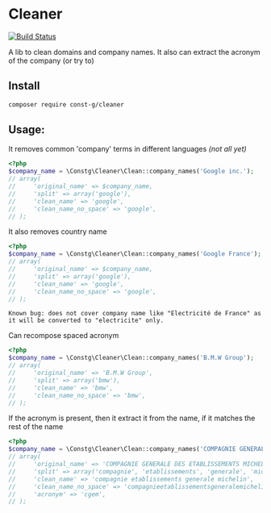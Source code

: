 # Cleaner

[![Build Status](https://travis-ci.org/const-g/cleaner.svg?branch=master)](https://travis-ci.org/const-g/cleaner.svg?branch=master)


A lib to clean domains and company names. It also can extract the acronym of the company (or try to)

## Install

```bash
composer require const-g/cleaner
```

## Usage:

It removes common 'company' terms in different languages _(not all yet)_

```php
<?php
$company_name = \Constg\Cleaner\Clean::company_names('Google inc.');
// array(
//     'original_name' => $company_name,
//     'split' => array('google'),
//     'clean_name' => 'google',
//     'clean_name_no_space' => 'google',
// );
```

It also removes country name

```php
<?php
$company_name = \Constg\Cleaner\Clean::company_names('Google France');
// array(
//     'original_name' => $company_name,
//     'split' => array('google'),
//     'clean_name' => 'google',
//     'clean_name_no_space' => 'google',
// );
```

    Known bug: does not cover company name like "Electricité de France" as 
    it will be converted to "electricite" only.

Can recompose spaced acronym

```php
<?php
$company_name = \Constg\Cleaner\Clean::company_names('B.M.W Group');
// array(
//     'original_name' => 'B.M.W Group',
//     'split' => array('bmw'),
//     'clean_name' => 'bmw',
//     'clean_name_no_space' => 'bmw',
// );
```

If the acronym is present, then it extract it from the name, if it matches the rest of the name

```php
<?php
$company_name = \Constg\Cleaner\Clean::company_names('COMPAGNIE GENERALE DES ETABLISSEMENTS MICHELIN (C G E M)');
// array(
//     'original_name' => 'COMPAGNIE GENERALE DES ETABLISSEMENTS MICHELIN (C G E M)',
//     'split' => array('compagnie', 'etablissements', 'generale', 'michelin'),
//     'clean_name' => 'compagnie etablissements generale michelin',
//     'clean_name_no_space' => 'compagnieetablissementsgeneralemichelin',
//     'acronym' => 'cgem',
// );
```

